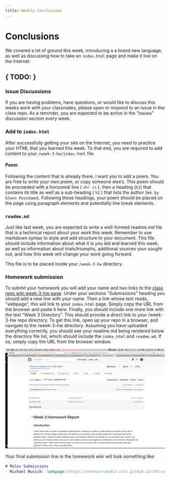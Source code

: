 ```yaml
---
title: Weekly Conclusions
---
```

# Conclusions
We covered a lot of ground this week, introducing a a brand new language, as well as discussing how to take an `index.html` page and make it live on the Internet. 

## { TODO: }

### Issue Discussions
If you are having problems, have questions, or would like to discuss this weeks work with your classmates, please open or respond to an issue in the class repo. As a reminder, you are expected to be active in the “issues” discussion section every week. 

### Add to `index.html`
After successfully getting your site on the Internet, you need to practice your HTML that you learned this week. To that end, you are required to add content to your `/week-3-hw/index.html` file. 

#### Poem
Following the content that is already there, I want you to add a poem. You are free to write your own poem, or copy someone else’s. This poem should be proceeded with a horizontal line ( `<hr />` ), then a heading (`h1`) that contains its title as well as a sub-heading ( `h2` ) that lists the author (ex. `by Glenn Postdamn`). Following these headings, your poem should be placed on the page using paragraph elements and potentially line break elements. 

### `readme.md`
Just like last week, you are expected to write a well-formed readme.md file that is a technical report about your work this week. Remember to use markdown syntax to style and add structure to your document. This file should include information about what it is you did and learned this week, as well as information about trials/triumphs, additional sources your sought out, and how this week will change your work going forward. 

This file is to be placed inside your `/week-3-hw` directory. 

### Homework submission
To submit your homework you will add your name and two links to the [class repo wiki week-3-hw page](#). Under your sections “Submissions” heading you should add a new line with your name. Then a link whose text reads, “webpage”, this will link to your `index.html` page. Simply copy the URL from the browser and paste it here. Finally, you should include one more link with the text “Week 3 Directory”. This should provide a direct link to your /week-3-hw repo directory. To get this link, open up your repo in a browser, and navigate to the /week-3-hw directory. Assuming you have uploaded everything correctly, you should see your readme.md being rendered below the directory file list, which should include the `index.html` and `readme.md`. If so, simply copy the URL from the browser window. 

![Example of week 3 hw submission](../imgs/week_3_sub_ex.png)

Your final submission line in the homework wiki will look something like:

```markdown
# Moles Submissions
- Michael Musick: [webpage](https://montana-media-arts.github.io/341-work/week-03-hw/) - [Week 3 Directory](https://github.com/Montana-Media-Arts/341-work/tree/master/week-03-hw)
```